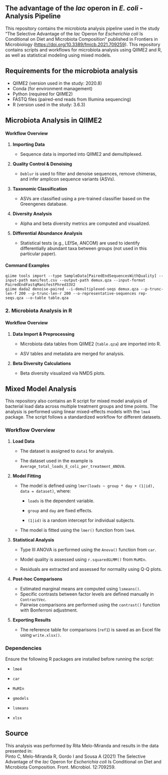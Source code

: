 ﻿## The advantage of the *lac* operon in *E. coli* - Analysis Pipeline

This repository contains the microbiota analysis pipeline used in the study “The Selective Advantage of the *lac* Operon for *Escherichia coli* Is Conditional on Diet and Microbiota Composition” published in Frontiers in Microbiology (https://doi.org/10.3389/fmicb.2021.709259). 
This repository contains scripts and workflows for microbiota analysis using QIIME2 and R, as well as statistical modeling using mixed models.

## Requirements for the microbiota analysis

-   QIIME2 (version used in the study: 2020.8)
-   Conda (for environment management)
-   Python (required for QIIME2)
-   FASTQ files (paired-end reads from Illumina sequencing)
-  R (version used in the study: 3.6.3)

## Microbiota Analysis in QIIME2

#### **Workflow Overview**

1.  **Importing Data**
    
    -   Sequence data is imported into QIIME2 and demultiplexed.
        
2.  **Quality Control & Denoising**
    
    -   `Deblur` is used to filter and denoise sequences, remove chimeras, and infer amplicon sequence variants (ASVs).
        
3.  **Taxonomic Classification**
    
    -   ASVs are classified using a pre-trained classifier based on the Greengenes database.
        
4.  **Diversity Analysis**
    
    -   Alpha and beta diversity metrics are computed and visualized.
        
5.  **Differential Abundance Analysis**
    
    -   Statistical tests (e.g., LEfSe, ANCOM) are used to identify differentially abundant taxa between groups (not used in this particular paper).

#### **Command Examples**
```
qiime tools import --type SampleData[PairedEndSequencesWithQuality] --input-path manifest.csv --output-path demux.qza --input-format PairedEndFastqManifestPhred33V2
qiime dada2 denoise-paired --i-demultiplexed-seqs demux.qza --p-trunc-len-f 200 --p-trunc-len-r 200 --o-representative-sequences rep-seqs.qza --o-table table.qza
```

### **2. Microbiota Analysis in R**

#### **Workflow Overview**

1.  **Data Import & Preprocessing**
    
    -   Microbiota data tables from QIIME2 (`table.qza`) are imported into R.
        
    -   ASV tables and metadata are merged for analysis.
        
2.  **Beta Diversity Calculations**
 
    -   Beta diversity visualized via NMDS plots.

    
## Mixed Model Analysis

This repository also contains an R script for mixed model analysis of bacterial load data across multiple treatment groups and time points. The analysis is performed using linear mixed-effects models with the `lme4` package. The script follows a standardized workflow for different datasets.

### **Workflow Overview**

1.  **Load Data**
    
    -   The dataset is assigned to `data1` for analysis.
        
    -   The dataset used in the example is `Average_total_loads_E_coli_per_treatment_ANOVA`.
        
2.  **Model Fitting**
    
    -   The model is defined using `lmer(loads ~ group * day + (1|id), data = dataset)`, where:
        
        -   `loads` is the dependent variable.
            
        -   `group` and `day` are fixed effects.
            
        -   `(1|id)` is a random intercept for individual subjects.
            
    -   The model is fitted using the `lmer()` function from `lme4`.
        
3.  **Statistical Analysis**
    
    -   Type III ANOVA is performed using the `Anova()` function from `car`.
    -   Model quality is assessed using `r.squaredGLMM()` from `MuMIn`.

    -   Residuals are extracted and assessed for normality using Q-Q plots.
        
4.  **Post-hoc Comparisons**
    
    -   Estimated marginal means are computed using `lsmeans()`.
    -   Specific contrasts between factor levels are defined manually in `ContrastVec`.
    -   Pairwise comparisons are performed using the `contrast()` function with Bonferroni adjustment.
        
5.  **Exporting Results**
    
    -   The reference table for comparisons (`ref1`) is saved as an Excel file using `write.xlsx()`.
        

### **Dependencies**

Ensure the following R packages are installed before running the script:

-   `lme4`
    
-   `car`
    
-   `MuMIn`
    
-   `gmodels`
    
-   `lsmeans`
    
-   `xlsx`
    

## Source

This analysis was performed by Rita Melo-Miranda and results in the data presented in:  
Pinto C, Melo-Miranda R, Gordo I and Sousa A (2021) The Selective Advantage of the *lac* Operon for *Escherichia coli I*s Conditional on Diet and Microbiota Composition. Front. Microbiol. 12:709259.
